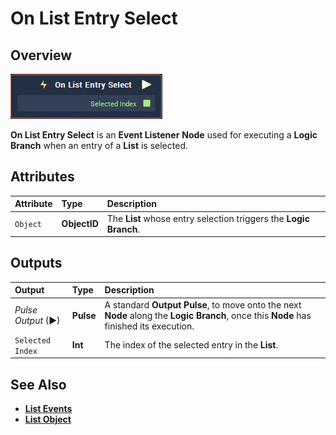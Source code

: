 # On List Entry Select

## Overview

![The On List Entry Select Node.](../../../.gitbook/assets/node-on-list-entry-select.png)

**On List Entry Select** is an **Event Listener** **Node** used for executing a **Logic Branch** when an entry of a **List** is selected.

## Attributes

| Attribute | Type | Description |
| :--- | :--- | :--- |
| `Object` | **ObjectID** | The **List** whose entry selection triggers the **Logic Branch**. |

## Outputs

| Output | Type | Description |
| :--- | :--- | :--- |
| _Pulse Output_ \(►\) | **Pulse** | A standard **Output Pulse**, to move onto the next **Node** along the **Logic Branch**, once this **Node** has finished its execution. |
| `Selected Index` | **Int** | The index of the selected entry in the **List**. |

## See Also

* [**List Events**](./)
* [**List Object**](../../../getting-started/scene-objects/list-widget.md)

